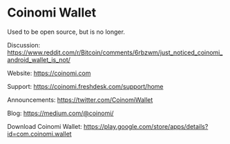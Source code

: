 Coinomi Wallet
===============

Used to be open source, but is no longer.

Discussion: https://www.reddit.com/r/Bitcoin/comments/6rbzwm/just_noticed_coinomi_android_wallet_is_not/


Website: https://coinomi.com

Support: https://coinomi.freshdesk.com/support/home

Announcements: https://twitter.com/CoinomiWallet

Blog: https://medium.com/@coinomi/

Download Coinomi Wallet: https://play.google.com/store/apps/details?id=com.coinomi.wallet
